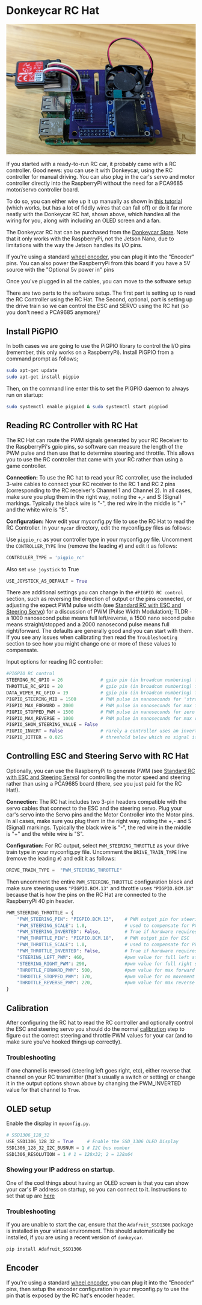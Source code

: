 # Donkeycar RC Hat
![RC Hat for RaspberryPi](../assets/rc_hat.jpg "The Donkey RC Hat for RaspberryPi")

If you started with a ready-to-run RC car, it probably came with a RC controller. Good news: you can use it with Donkeycar, using the RC controller for manual driving. You can also plug in the car's servo and motor controller directly into the RaspberryPi without the need for a PCA9685 motor/servo controller board. 

To do so, you can either wire up it up manually as shown in [this tutorial](rc.md) (which works, but has a lot of fiddly wires that can fall off) or do it far more neatly with the Donkeycar RC hat, shown above, which handles all the wiring for you, along with including an OLED screen and a fan. 

The Donkeycar RC hat can be purchased from the [Donkeycar Store](https://store.donkeycar.com/products/donkey-car-rc-hat). Note that it only works with the RaspberryPi, not the Jetson Nano, due to limitations with the way the Jetson handles its I/O pins. 

If you're using a standard [wheel encoder](odometry.md), you can plug it into the "Encoder" pins. You can also power the RaspberryPi from this board if you have a 5V source with the "Optional 5v power in" pins

Once you've plugged in all the cables, you can move to the software setup

There are two parts to the software setup.  The first part is setting up to read the RC Controller using the RC Hat.  The Second, optional, part is setting up the drive train so we can control the ESC and SERVO using the RC hat (so you don't need a PCA9685 anymore)/

## Install PiGPIO
In both cases we are going to use the PiGPIO library to control the I/O pins (remember, this only works on a RaspberryPi).  Install PiGPIO from a command prompt as follows;
```bash
sudo apt-get update
sudo apt-get install pigpio
```

Then, on the command line enter this to set the PIGPIO daemon to always run on startup:

```bash
sudo systemctl enable pigpiod & sudo systemctl start pigpiod
```

## Reading RC Controller with RC Hat
The RC Hat can route the PWM signals generated by your RC Receiver to the RaspberryPi's gpio pins, so software can measure the length of the PWM pulse and then use that to determine steering and throttle.  This allows you to use the RC controller that came with your RC rather than using a game controller.

**Connection:**
To use the RC hat to read your RC controller, use the included 3-wire cables to connect your RC receiver to the RC 1 and RC 2 pins (corresponding to the RC receiver's Channel 1 and Channel 2). In all cases, make sure you plug them in the right way, noting the +,- and S (Signal) markings. Typically the black wire is "-", the red wire in the middle is "+" and the white wire is "S". 

**Configuration:**
Now edit your myconfig.py file to use the RC Hat to read the RC Controller. In your `mycar` directory, edit the myconfig.py files as follows:

Use `pigpio_rc` as your controller type in your myconfig.py file. Uncomment the `CONTROLLER_TYPE` line (remove the leading `#`) and edit it as follows:

```python
CONTROLLER_TYPE = 'pigpio_rc'
```

Also set `use joystick` to True

```python
USE_JOYSTICK_AS_DEFAULT = True
```

There are additional settings you can change in the `#PIGPIO RC control` section, such as reversing the direction of output or the pins connected, or adjusting the expect PWM pulse width (see [Standard RC with ESC and Steering Servo](https://docs.donkeycar.com/parts/actuators/#standard-rc-with-esc-and-steering-servo)) for a discussion of PWM (Pulse Width Modulation); TLDR - a 1000 nanosecond pulse means full left/reverse, a 1500 nano second pulse means straight/stopped and a 2000 nanosecond pulse means full right/forward.  The defaults are generally good and you can start with them.  If you see any issues when calibrating then read the `Troubleshooting` section to see how you might change one or more of these values to compensate.

Input options for reading RC controller:
 
```python
#PIGPIO RC control
STEERING_RC_GPIO = 26              # gpio pin (in broadcom numbering) for reading the RC controller's steering
THROTTLE_RC_GPIO = 20              # gpio pin (in broadcom numbering) for reading the RC Controller's throttle
DATA_WIPER_RC_GPIO = 19            # gpio pin (in broadcom numbering) for reading the RC Controller's button
PIGPIO_STEERING_MID = 1500         # PWM pulse in nanoseconds for 'straight` steering.  Adjust this value if your car cannot run in a straight line.
PIGPIO_MAX_FORWARD = 2000          # PWM pulse in nanoseconds for max forward throttle.
PIGPIO_STOPPED_PWM = 1500          # PWM pulse in nanoseconds for zero throttle
PIGPIO_MAX_REVERSE = 1000          # PWM pulse in nanoseconds for max reverse throttle. 
PIGPIO_SHOW_STEERING_VALUE = False
PIGPIO_INVERT = False              # rarely a controller uses an inverted pulse; if so then set to True
PIGPIO_JITTER = 0.025              # threshold below which no signal is reported (debounce/noise rejection)
```

## Controlling ESC and Steering Servo with RC Hat
Optionally, you can use the RaspberryPi to generate PWM (see [Standard RC with ESC and Steering Servo](https://docs.donkeycar.com/parts/actuators/#standard-rc-with-esc-and-steering-servo)) for controlling the motor speed and steering rather than using a PCA9685 board (there, see you just paid for the RC Hat!).  

**Connection:**
The RC hat includes two 3-pin headers compatible with the servo cables that connect to the ESC and the steering servo.  Plug your car's servo into the Servo pins and the Motor Controller into the Motor pins. In all cases, make sure you plug them in the right way, noting the +,- and S (Signal) markings. Typically the black wire is "-", the red wire in the middle is "+" and the white wire is "S". 

**Configuration:**
For RC output, select `PWM_STEERING_THROTTLE` as your drive train type in your myconfig.py file. Uncomment the `DRIVE_TRAIN_TYPE` line (remove the leading `#`) and edit it as follows:

```python
DRIVE_TRAIN_TYPE =  "PWM_STEERING_THROTTLE"
```

Then uncomment the entire `PWM_STEERING_THROTTLE` configuration block and make sure steering uses `"PIGPIO.BCM.13"` and throttle uses `"PIGPIO.BCM.18"` because that is how the pins on the RC Hat are connected to the RaspberryPi 40 pin header.
```python
PWM_STEERING_THROTTLE = {
    "PWM_STEERING_PIN": "PIGPIO.BCM.13",    # PWM output pin for steering servo
    "PWM_STEERING_SCALE": 1.0,              # used to compensate for PWM frequency differents from 60hz; NOT for adjusting steering range
    "PWM_STEERING_INVERTED": False,         # True if hardware requires an inverted PWM pulse
    "PWM_THROTTLE_PIN": "PIGPIO.BCM.18",    # PWM output pin for ESC
    "PWM_THROTTLE_SCALE": 1.0,              # used to compensate for PWM frequence differences from 60hz; NOT for increasing/limiting speed
    "PWM_THROTTLE_INVERTED": False,         # True if hardware requires an inverted PWM pulse
    "STEERING_LEFT_PWM": 460,               #pwm value for full left steering
    "STEERING_RIGHT_PWM": 290,              #pwm value for full right steering
    "THROTTLE_FORWARD_PWM": 500,            #pwm value for max forward throttle
    "THROTTLE_STOPPED_PWM": 370,            #pwm value for no movement
    "THROTTLE_REVERSE_PWM": 220,            #pwm value for max reverse throttle
}
```

## Calibration
After configuring the RC hat to read the RC controller and optionally control the ESC and steering servo you should do the normal [calibration](https://docs.donkeycar.com/guide/calibrate/) step to figure out the correct steering and throttle PWM values for your car (and to make sure you've hooked things up correctly).

### Troubleshooting

If one channel is reversed (steering left goes right, etc), either reverse that channel on your RC transmitter (that's usually a switch or setting) or change it in the output options shown above by changing the PWM_INVERTED value for that channel to `True`.

## OLED setup

Enable the display in `myconfig.py`.

```python
# SSD1306_128_32
USE_SSD1306_128_32 = True     # Enable the SSD_1306 OLED Display
SSD1306_128_32_I2C_BUSNUM = 1 # I2C bus number
SSD1306_RESOLUTION = 1 # 1 = 128x32; 2 = 128x64
```
### Showing your IP address on startup. 

One of the cool things about having an OLED screen is that you can show your car's IP address on startup, so you can connect to it. Instructions to set that up are [here](https://diyrobocars.com/2021/12/29/show-your-raspberrypi-ip-address-on-startup-with-an-oled/)

### Troubleshooting

If you are unable to start the car, ensure that the `Adafruit_SSD1306` package is installed in your virtual environment. This should automatically be installed, if you are using a recent version of `donkeycar`.

```bash
pip install Adafruit_SSD1306
```

## Encoder
If you're using a standard [wheel encoder](odometry.md), you can plug it into the "Encoder" pins, then setup the encoder configuration in your myconfig.py to use the pin that is exposed by the RC hat's encoder header.
